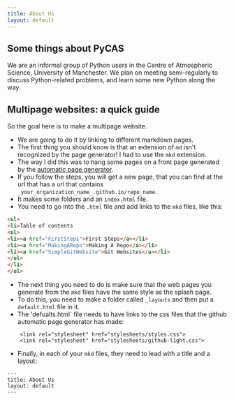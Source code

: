 ```yaml
---
title: About Us
layout: default
---
```


Some things about PyCAS
-----------------------------------------
We are an informal group of Python users in the Centre of Atmospheric Science, University of Manchester. We plan on meeting semi-regularly to discuss Python-related problems, and learn some new Python along the way.


Multipage websites: a quick guide
------------------------------------------

So the goal here is to make a multipage website.

* We are going to do it by linking to different markdown pages. 
* The first thing you should know is that an extension of `md` isn't recognized by the page generator! I had to use the `mkd` extension. 
* The way I did this was to hang some pages on a front page generated by the [automatic page generator](https://help.github.com/articles/creating-pages-with-the-automatic-generator/).
* If you follow the steps, you will get a new page, that you can find at the url that has a url that contains `_your_organization_name_.github.io/repo_name`.
* It makes some folders and an `index.html` file. 
* You need to go into the `.html` file and add links to the `mkd` files, like this:

```html
<ul>
<li>Table of contents
<ul>
<li><a href="FirstSteps">First Steps</a></li>
<li><a href="MakingARepo">Making A Repo</a></li>
<li><a href="SimpleGitWebsite">Git Websites</a></li>
</ul>
</li>
</ul>
```

* The next thing you need to do is make sure that the web pages you generate from the `mkd` files have the same style as the splash page. 
* To do this, you need to make a folder called `_layouts` and then put a `default.html` file in it. 
* The 'defualts.html` file needs to have links to the css files that the github automatic page generator has made:
```
    <link rel="stylesheet" href="stylesheets/styles.css">
    <link rel="stylesheet" href="stylesheets/github-light.css">
```
* Finally, in each of your `mkd` files, they need to lead with a title and a layout:
```
---
title: About Us
layout: default
---
```

